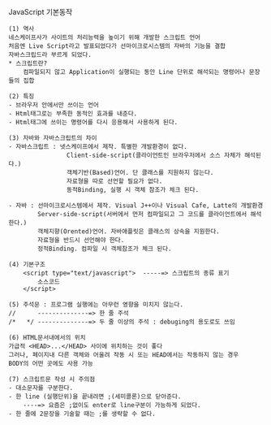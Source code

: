JavaScript 기본동작

    (1) 역사
    네스케이프사가 사이트의 처리능력을 높이기 위해 개발한 스크립트 언어
    처음엔 Live Script라고 발표되었다가 선마이크로시스템의 자바의 기능을 결합
    자바스크립드라 부르게 되었다.
    * 스크립트란? 
        컴파일되지 않고 Application이 실행되는 동안 Line 단위로 해석되는 명령어나 문장들의 집합

    (2) 특징
    - 브라우저 안에서만 쓰이는 언어
    - Html태그로는 부족한 동적인 효과를 내준다.
    - Html태그에 쓰이는 명령어를 다시 응용해서 사용하게 된다.

    (3) 자바와 자바스크립트의 차이
    - 자바스크립트 : 넷스케이프에서 제작. 특별한 개발환경이 없다.
                    Client-side-script(클라이언트인 브라우저에서 소스 자체가 해석된다.)
                    객체기반(Based)언어. 단 클래스를 지원하지 않는다.
                    자료형을 따로 선언할 필요가 없다.
                    동적Binding, 실행 시 객체 참조가 체크 된다.

    - 자바 : 선마이크로시스템에서 제작. Visual J++이나 Visual Cafe, Latte의 개발환경
            Server-side-script(서버에서 먼저 컴파일되고 그 코드를 클라이언트에서 해석한다.)
            객체지향(Orented)언어. 자바애플릿은 클래스의 상속을 지원한다.
            자료형을 반드시 선언해야 한다.
            정적Binding. 컴파일 시 객체참조가 체크 된다.

    (4) 기본구조
        <script type="text/javascript">  -----=> 스크립트의 종류 표기
            소스코드                              
        </script>

    (5) 주석문 : 프로그램 실행에는 아무런 영향을 미치지 않는다.
    //      --------------=> 한 줄 주석
    /*   */ --------------=> 두 줄 이상의 주석 : debuging의 용도로도 쓰임   
        
    (6) HTML문서내에서의 위치
    가급적 <HEAD>...</HEAD> 사이에 위치하는 것이 좋다
    그러나, 페이지내 다른 객체와 어울려 작동 시 또는 HEAD에서는 작동하지 않는 경우
    BODY의 어떤 곳에도 사용 가능

    (7) 스크립트문 작성 시 주의점
    - 대소문자를 구분한다.
    - 한 line (실행단위)을 끝내려면 ;(세미콜론)으로 닫아준다.
        ----=> 요즘은 ;없이도 enter로 line구분이 가능하게 되었다.
    - 한 줄에 2문장을 기술할 때는 ;를 생략할 수 없다.